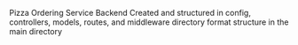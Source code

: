 Pizza Ordering Service Backend Created and structured in config, controllers, models, routes, and middleware directory format structure in the main directory
